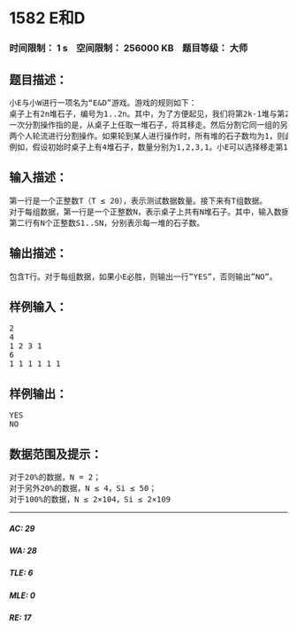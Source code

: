 # 1582 E和D   
### 时间限制： 1 s&nbsp;&nbsp;&nbsp;&nbsp;空间限制： 256000 KB&nbsp;&nbsp;&nbsp;&nbsp;题目等级： 大师  
## 题目描述：  

<pre>
小E与小W进行一项名为“E&D”游戏。游戏的规则如下：
桌子上有2n堆石子，编号为1..2n。其中，为了方便起见，我们将第2k-1堆与第2k堆（1 ≤ k ≤ n）视为同一组。第i堆的石子个数用一个正整数Si表示。
一次分割操作指的是，从桌子上任取一堆石子，将其移走。然后分割它同一组的另一堆石子，从中取出若干个石子放在被移走的位置，组成新的一堆。操作完成后，所有堆的石子数必须保证大于0。显然，被分割的一堆的石子数至少要为2。
两个人轮流进行分割操作。如果轮到某人进行操作时，所有堆的石子数均为1，则此时没有石子可以操作，判此人输掉比赛。小E进行第一次分割。他想知道，是否存在某种策略使得他一定能战胜小W。因此，他求助于小F，也就是你，请你告诉他是否存在必胜策略。
例如，假设初始时桌子上有4堆石子，数量分别为1,2,3,1。小E可以选择移走第1堆，然后将第2堆分割（只能分出1个石子）。接下来，小W只能选择移走第4堆，然后将第3堆分割为1和2。最后轮到小E，他只能移走后两堆中数量为1的一堆，将另一堆分割为1和1。这样，轮到小W时，所有堆的数量均为1，则他输掉了比赛。故小E存在必胜策略。
</pre>
  
  
## 输入描述：  

<pre>
第一行是一个正整数T（T ≤ 20），表示测试数据数量。接下来有T组数据。
对于每组数据，第一行是一个正整数N，表示桌子上共有N堆石子。其中，输入数据保证N是偶数。
第二行有N个正整数S1..SN，分别表示每一堆的石子数。
</pre>
  
  
## 输出描述：  

<pre>
包含T行。对于每组数据，如果小E必胜，则输出一行”YES”，否则输出”NO”。
</pre>
  
  
## 样例输入：  

<pre>
2
4
1 2 3 1
6
1 1 1 1 1 1
</pre>
  
  
## 样例输出：  

<pre>
YES
NO
</pre>
  
  
## 数据范围及提示：  

<pre>
对于20%的数据，N = 2；
对于另外20%的数据，N ≤ 4，Si ≤ 50；  
对于100%的数据，N ≤ 2×104，Si ≤ 2×109
</pre>
  
  
***  

##### AC: 29  
##### WA: 28  
##### TLE: 6  
##### MLE: 0  
##### RE: 17  
